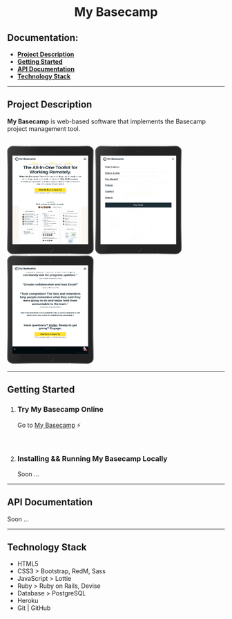 <h1 align="center">My Basecamp</h1>

<h2>Documentation:</h2>
<ul>
  <li><a href="#project-description"><b>Project Description</b></a></li>
  <li><a href="#getting-started"><b>Getting Started</b></a></li>
  <li><a href="#api-documentation"><b>API Documentation</b></a></li>
  <li><a href="#technology-stack"><b>Technology Stack</b></a></li>
</ul>
<hr>

<!--Project Description-->
<div>
  <h2>Project Description</h2>
  <p><b>My Basecamp</b> is web-based software that implements the Basecamp project management tool.</p><br>
  <div>
    <img src="app/assets/images/general/github/my-basecamp-home-page-header-part--ipad.png" alt="My Basecamp" width="200" height="250">
    <img src="app/assets/images/general/github/my-basecamp-home-page-burger-menu--ipad.png" alt="My Basecamp" width="200" height="250">
    <img src="app/assets/images/general/github/my-basecamp-home-page-footer-part--ipad.png" alt="My Basecamp" width="200" height="250">
  </div>
</div>
<hr>

<!--Getting Started-->
<div>
  <h2>Getting Started</h2>
  <ol type="1">
    <li>
      <h3>Try My Basecamp Online</h3>
      <p>Go to <a href="https://my-basecamp-app.herokuapp.com">My Basecamp</a> ⚡️</p>
    </li><br>
    <li>
      <h3>Installing && Running My Basecamp Locally</h3>
      <p>Soon ...</p>
    </li>
  </ol>
</div>
<hr>

<!--API Documentation-->
<div>
  <h2>API Documentation</h2>
  <p>Soon ...</p>
</div>
<hr>

<!--Technology Stack-->
<div>
  <h2>Technology Stack</h2>
  <ul> 
    <li>HTML5</li>
    <li>CSS3 > Bootstrap, RedM, Sass</li>
    <li>JavaScript > Lottie</li>
    <li>Ruby > Ruby on Rails, Devise</li>
    <li>Database > PostgreSQL</li>
    <li>Heroku</li>
    <li>Git | GitHub</li>
  </ul>
</div>
